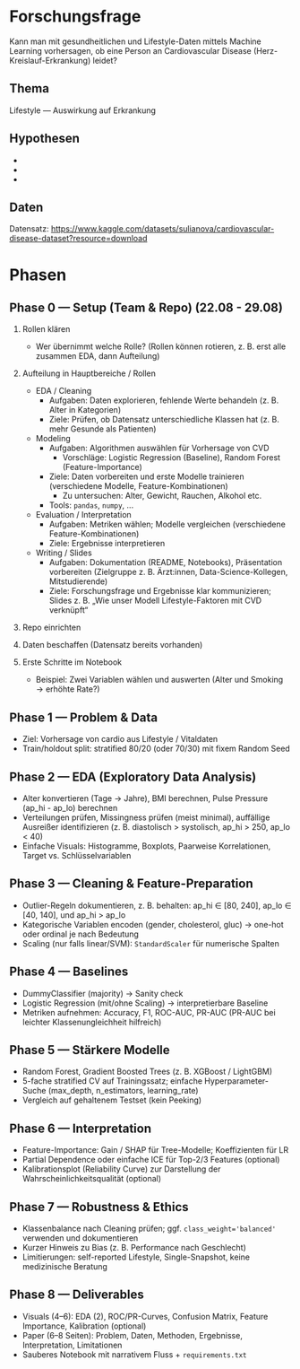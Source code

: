 # Forschungsfrage
Kann man mit gesundheitlichen und Lifestyle-Daten mittels Machine Learning vorhersagen, ob eine Person an Cardiovascular Disease (Herz-Kreislauf-Erkrankung) leidet?

## Thema
Lifestyle — Auswirkung auf Erkrankung

## Hypothesen
-  
-  
-  

## Daten
Datensatz: https://www.kaggle.com/datasets/sulianova/cardiovascular-disease-dataset?resource=download

# Phasen

## Phase 0 — Setup (Team & Repo) (22.08 - 29.08)
1. Rollen klären  
    - Wer übernimmt welche Rolle? (Rollen können rotieren, z. B. erst alle zusammen EDA, dann Aufteilung)

2. Aufteilung in Hauptbereiche / Rollen
    - EDA / Cleaning  
      - Aufgaben: Daten explorieren, fehlende Werte behandeln (z. B. Alter in Kategorien)  
      - Ziele: Prüfen, ob Datensatz unterschiedliche Klassen hat (z. B. mehr Gesunde als Patienten)
    - Modeling  
      - Aufgaben: Algorithmen auswählen für Vorhersage von CVD  
         - Vorschläge: Logistic Regression (Baseline), Random Forest (Feature-Importance)  
      - Ziele: Daten vorbereiten und erste Modelle trainieren (verschiedene Modelle, Feature-Kombinationen)  
         - Zu untersuchen: Alter, Gewicht, Rauchen, Alkohol etc.  
      - Tools: `pandas`, `numpy`, ...
    - Evaluation / Interpretation  
      - Aufgaben: Metriken wählen; Modelle vergleichen (verschiedene Feature-Kombinationen)  
      - Ziele: Ergebnisse interpretieren
    - Writing / Slides  
      - Aufgaben: Dokumentation (README, Notebooks), Präsentation vorbereiten (Zielgruppe z. B. Ärzt:innen, Data-Science-Kollegen, Mitstudierende)  
      - Ziele: Forschungsfrage und Ergebnisse klar kommunizieren; Slides z. B. „Wie unser Modell Lifestyle-Faktoren mit CVD verknüpft“

3. Repo einrichten  
4. Daten beschaffen (Datensatz bereits vorhanden)  
5. Erste Schritte im Notebook  
    - Beispiel: Zwei Variablen wählen und auswerten (Alter und Smoking → erhöhte Rate?)

## Phase 1 — Problem & Data
- Ziel: Vorhersage von cardio aus Lifestyle / Vitaldaten  
- Train/holdout split: stratified 80/20 (oder 70/30) mit fixem Random Seed

## Phase 2 — EDA (Exploratory Data Analysis)
- Alter konvertieren (Tage → Jahre), BMI berechnen, Pulse Pressure (ap_hi - ap_lo) berechnen  
- Verteilungen prüfen, Missingness prüfen (meist minimal), auffällige Ausreißer identifizieren (z. B. diastolisch > systolisch, ap_hi > 250, ap_lo < 40)  
- Einfache Visuals: Histogramme, Boxplots, Paarweise Korrelationen, Target vs. Schlüsselvariablen

## Phase 3 — Cleaning & Feature-Preparation
- Outlier-Regeln dokumentieren, z. B. behalten: ap_hi ∈ [80, 240], ap_lo ∈ [40, 140], und ap_hi > ap_lo  
- Kategorische Variablen encoden (gender, cholesterol, gluc) → one-hot oder ordinal je nach Bedeutung  
- Scaling (nur falls linear/SVM): `StandardScaler` für numerische Spalten

## Phase 4 — Baselines
- DummyClassifier (majority) → Sanity check  
- Logistic Regression (mit/ohne Scaling) → interpretierbare Baseline  
- Metriken aufnehmen: Accuracy, F1, ROC-AUC, PR-AUC (PR-AUC bei leichter Klassenungleichheit hilfreich)

## Phase 5 — Stärkere Modelle
- Random Forest, Gradient Boosted Trees (z. B. XGBoost / LightGBM)  
- 5-fache stratified CV auf Trainingssatz; einfache Hyperparameter-Suche (max_depth, n_estimators, learning_rate)  
- Vergleich auf gehaltenem Testset (kein Peeking)

## Phase 6 — Interpretation
- Feature-Importance: Gain / SHAP für Tree-Modelle; Koeffizienten für LR  
- Partial Dependence oder einfache ICE für Top-2/3 Features (optional)  
- Kalibrationsplot (Reliability Curve) zur Darstellung der Wahrscheinlichkeitsqualität (optional)

## Phase 7 — Robustness & Ethics
- Klassenbalance nach Cleaning prüfen; ggf. `class_weight='balanced'` verwenden und dokumentieren  
- Kurzer Hinweis zu Bias (z. B. Performance nach Geschlecht)  
- Limitierungen: self-reported Lifestyle, Single-Snapshot, keine medizinische Beratung

## Phase 8 — Deliverables
- Visuals (4–6): EDA (2), ROC/PR-Curves, Confusion Matrix, Feature Importance, Kalibration (optional)  
- Paper (6–8 Seiten): Problem, Daten, Methoden, Ergebnisse, Interpretation, Limitationen  
- Sauberes Notebook mit narrativem Fluss + `requirements.txt`
